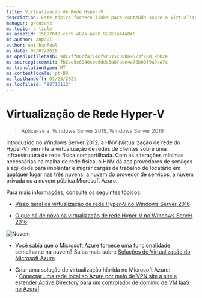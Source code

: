 ```yaml
---
title: Virtualização de Rede Hyper-V
description: Este tópico fornece links para conteúdo sobre a virtualização de rede Hyper-V no Windows Server 2019 e 2016.
manager: grcusanz
ms.topic: article
ms.assetid: 150976f0-ccd5-487a-a458-92261444a846
ms.author: anpaul
author: AnirbanPaul
ms.date: 08/07/2020
ms.openlocfilehash: 9dc2ff86cfa7146f9c015c30b69523f28819b02e
ms.sourcegitcommit: fb2ae5e6040cbe6dde3a87aee4a78b08f9a9ea7c
ms.translationtype: MT
ms.contentlocale: pt-BR
ms.lasthandoff: 01/23/2021
ms.locfileid: "98716112"
---
```

# <a name="hyper-v-network-virtualization"></a>Virtualização de Rede Hyper-V

>Aplica-se a: Windows Server 2019, Windows Server 2016

Introduzido no Windows Server 2012, a HNV (virtualização de rede do Hyper-V) permite a virtualização de redes de clientes sobre uma infraestrutura de rede física compartilhada. Com as alterações mínimas necessárias na malha de rede física, o HNV dá aos provedores de serviços a agilidade para implantar e migrar cargas de trabalho de locatário em qualquer lugar nas três nuvens: a nuvem do provedor de serviços, a nuvem privada ou a nuvem pública Microsoft Azure.

Para mais informações, consulte os seguintes tópicos:

- [Visão geral da virtualização de rede Hyper-V no Windows Server 2016](../../../sdn/technologies/hyper-v-network-virtualization/hyperv-network-virtualization-overview-windows-server.md)

- [O que há de novo na virtualização de rede Hyper-V no Windows Server 2016](../../../sdn/technologies/hyper-v-network-virtualization/whats-new-hyperv-network-virtualization-windows-server.md)

![Nuvem](../../../media/Hyper-V-Network-Virtualization/All_Symbols_Cloud.png)
- Você sabia que o Microsoft Azure fornece uma funcionalidade semelhante na nuvem? Saiba mais sobre [Soluções de Virtualização do Microsoft Azure](https://aka.ms/f9bh7g).<p>
- Criar uma solução de virtualização híbrida no Microsoft Azure:<br />- [Conectar uma rede local ao Azure por meio de VPN site a site e estender Active Directory para um controlador de domínio de VM IaaS no Azure](https://aka.ms/d1dinb)|